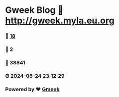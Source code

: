 # Gweek Blog :link: http://gweek.myla.eu.org 
### :page_facing_up: [18](http://gweek.myla.eu.org/tag.html) 
### :speech_balloon: 2 
### :hibiscus: 38841 
### :alarm_clock: 2024-05-24 23:12:29 
### Powered by :heart: [Gmeek](https://github.com/Meekdai/Gmeek)
